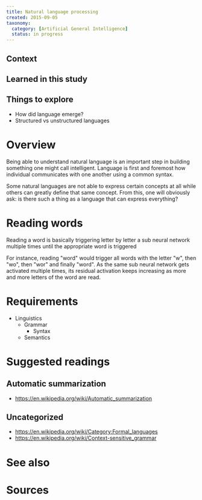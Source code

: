 ```yaml
---
title: Natural language processing
created: 2015-09-05
taxonomy:
  category: [Artificial General Intelligence]
  status: in progress
---
```

## Context

## Learned in this study

## Things to explore

* How did language emerge?
* Structured vs unstructured languages

# Overview

Being able to understand natural language is an important step in building something one might call intelligent. Language is first and foremost how individual communicates with one another using a common syntax.

Some natural languages are not able to express certain concepts at all while others can greatly define that same concept. From this, one will obviously ask: is there such a thing as a language that can express everything?

# Reading words

Reading a word is basically triggering letter by letter a sub neural network multiple times until the appropriate word is triggered

For instance, reading "word" would trigger all words with the letter "w", then "wo", then "wor" and finally "word". As the same sub neural network gets activated multiple times, its residual activation keeps increasing as more and more letters of the word are read.

# Requirements

- Linguistics
    - Grammar
        - Syntax
    - Semantics

# Suggested readings

## Automatic summarization

- https://en.wikipedia.org/wiki/Automatic_summarization

## Uncategorized

- https://en.wikipedia.org/wiki/Category:Formal_languages
- https://en.wikipedia.org/wiki/Context-sensitive_grammar

# See also

# Sources